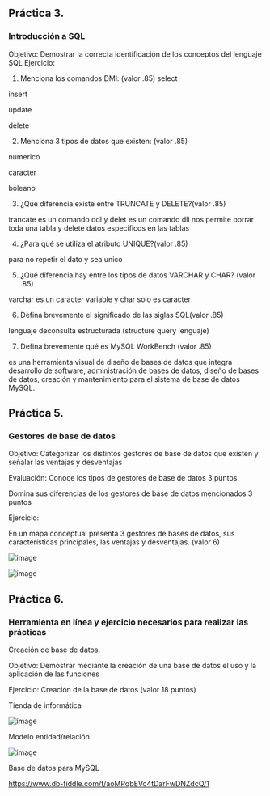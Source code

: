 ## Práctica 3.
### Introducción a SQL
Objetivo: Demostrar la correcta identificación de los conceptos del lenguaje SQL
Ejercicio:

1. Menciona los comandos DMl: (valor .85)
select 

insert

update

delete




2. Menciona 3 tipos de datos que existen: (valor .85)

numerico

caracter 

boleano

3. ¿Qué diferencia existe entre TRUNCATE y DELETE?(valor .85)

trancate es  un comando ddl y delet es un comando dli
nos permite borrar toda una tabla  y delete datos especificos en las tablas

4. ¿Para qué se utiliza el atributo UNIQUE?(valor .85)

para no repetir el dato y sea unico

5. ¿Qué diferencia hay entre los tipos de datos VARCHAR y CHAR? (valor .85)

varchar es un caracter variable y char solo es caracter

6. Defina brevemente el significado de las siglas SQL(valor .85)

lenguaje deconsulta estructurada  (structure query lenguaje)

7. Defina brevemente qué es MySQL WorkBench (valor .85)

es una herramienta visual de diseño de bases de datos que integra desarrollo de software, administración de bases de datos, diseño de bases de datos, creación y mantenimiento para el sistema de base de datos MySQL.

## Práctica 5.
### Gestores de base de datos

Objetivo: Categorizar los distintos gestores de base de datos que existen y señalar las
ventajas y desventajas


Evaluación: Conoce los tipos de gestores de base de datos 3 puntos.



Domina sus diferencias de los gestores de base de datos mencionados 3 puntos



Ejercicio:

En un mapa conceptual presenta 3 gestores de bases de datos, sus características
principales, las ventajas y desventajas. (valor 6)

![image](https://user-images.githubusercontent.com/91554777/170415427-e2b7321b-a97f-43b0-ac24-6e506c307e6b.png)


![image](https://user-images.githubusercontent.com/87988894/170516283-24df7daf-6cbf-4c3e-b536-305d38d54f34.png)



## Práctica 6.
### Herramienta en línea y ejercicio necesarios para realizar las prácticas

Creación de base de datos.

Objetivo: Demostrar mediante la creación de una base de datos el uso y la aplicación de
las funciones

Ejercicio: Creación de la base de datos (valor 18 puntos)

Tienda de informática

![image](https://user-images.githubusercontent.com/91554777/170415101-717bca19-3644-46a9-8a57-8d5940c5d283.png)




Modelo entidad/relación

![image](https://user-images.githubusercontent.com/87988894/170519186-996d48af-ba13-4483-8b13-dec6321b3086.png)



Base de datos para MySQL

https://www.db-fiddle.com/f/aoMPqbEVc4tDarFwDNZdcQ/1

